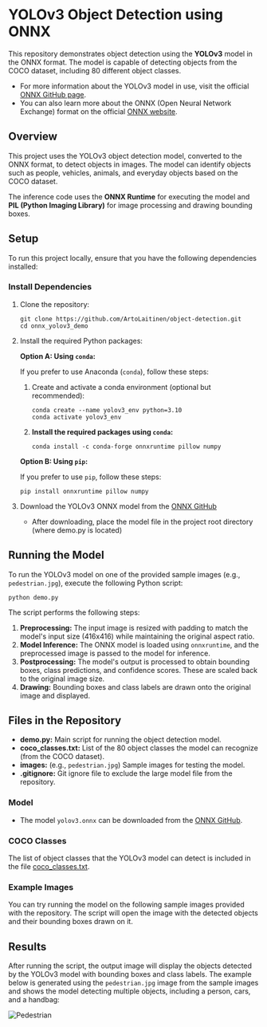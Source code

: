 # YOLOv3 Object Detection using ONNX

This repository demonstrates object detection using the **YOLOv3** model in the ONNX format. The model is capable of detecting objects from the COCO dataset, including 80 different object classes.

- For more information about the YOLOv3 model in use, visit the official [ONNX GitHub page](https://github.com/onnx/models/tree/main/validated/vision/object_detection_segmentation/yolov3).
- You can also learn more about the ONNX (Open Neural Network Exchange) format on the official [ONNX website](https://onnx.ai/).

## Overview

This project uses the YOLOv3 object detection model, converted to the ONNX format, to detect objects in images. The model can identify objects such as people, vehicles, animals, and everyday objects based on the COCO dataset.

The inference code uses the **ONNX Runtime** for executing the model and **PIL (Python Imaging Library)** for image processing and drawing bounding boxes.

## Setup

To run this project locally, ensure that you have the following dependencies installed:

### Install Dependencies

1. Clone the repository:
   ```
   git clone https://github.com/ArtoLaitinen/object-detection.git
   cd onnx_yolov3_demo
   ```
2. Install the required Python packages:

   **Option A: Using `conda`:**

   If you prefer to use Anaconda (`conda`), follow these steps:
   1. Create and activate a conda environment (optional but recommended):
      ```
      conda create --name yolov3_env python=3.10
      conda activate yolov3_env
      ```
   2. **Install the required packages using `conda`:**
      ```
      conda install -c conda-forge onnxruntime pillow numpy
      ```

   **Option B: Using `pip`:**

   If you prefer to use `pip`, follow these steps:
      ```
      pip install onnxruntime pillow numpy
      ```
3. Download the YOLOv3 ONNX model from the [ONNX GitHub](https://github.com/onnx/models/tree/main/validated/vision/object_detection_segmentation/yolov3)
   - After downloading, place the model file in the project root directory (where demo.py is located)

## Running the Model

To run the YOLOv3 model on one of the provided sample images (e.g., `pedestrian.jpg`), execute the following Python script:

```
python demo.py
```

The script performs the following steps:

1. **Preprocessing:** The input image is resized with padding to match the model's input size (416x416) while maintaining the original aspect ratio.
2. **Model Inference:** The ONNX model is loaded using `onnxruntime`, and the preprocessed image is passed to the model for inference.
3. **Postprocessing:** The model's output is processed to obtain bounding boxes, class predictions, and confidence scores. These are scaled back to the original image size.
4. **Drawing:** Bounding boxes and class labels are drawn onto the original image and displayed.

## Files in the Repository

- **demo.py:** Main script for running the object detection model.
- **coco_classes.txt:** List of the 80 object classes the model can recognize (from the COCO dataset).
- **images:** (e.g., `pedestrian.jpg`) Sample images for testing the model.
- **.gitignore:** Git ignore file to exclude the large model file from the repository.

### Model

- The model `yolov3.onnx` can be downloaded from the [ONNX GitHub](https://github.com/onnx/models/tree/main/validated/vision/object_detection_segmentation/yolov3).

### COCO Classes

The list of object classes that the YOLOv3 model can detect is included in the file [coco_classes.txt](https://github.com/ArtoLaitinen/object-detection/blob/main/coco_classes.txt).

### Example Images

You can try running the model on the following sample images provided with the repository. The script will open the image with the detected objects and their bounding boxes drawn on it.

## Results

After running the script, the output image will display the objects detected by the YOLOv3 model with bounding boxes and class labels. The example below is generated using the `pedestrian.jpg` image from the sample images and shows the model detecting multiple objects, including a person, cars, and a handbag:

![Pedestrian](https://i.imgur.com/GCvqhnY.jpeg)
